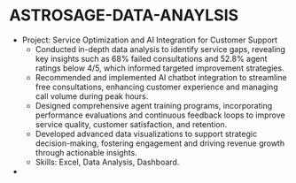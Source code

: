 # ASTROSAGE-DATA-ANAYLSIS
- Project: Service Optimization and AI Integration for Customer Support
    - Conducted in-depth data analysis to identify service gaps, revealing key insights such as 68% failed consultations and 52.8% agent ratings below 4/5, which informed targeted improvement strategies.
    - Recommended and implemented AI chatbot integration to streamline free consultations, enhancing customer experience and managing call volume during peak hours.
    - Designed comprehensive agent training programs, incorporating performance evaluations and continuous feedback loops to improve service quality, customer satisfaction, and retention.
    - Developed advanced data visualizations to support strategic decision-making, fostering engagement and driving revenue growth through actionable insights.
    - Skills: Excel, Data Analysis, Dashboard.
- 
